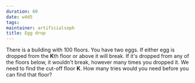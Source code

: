 ```yaml
---
duration: 60
date: w4d5
tags:
maintainer: artificialsoph
title: Egg drop
---
```


There is a building with 100 floors. You have two eggs. If either egg is dropped from the **K**th floor or above it will break. If it's dropped from any of the floors below, it wouldn't break, however many times you dropped it. We need to find the cut-off floor **K**. How many tries would you need before you can find that floor?
